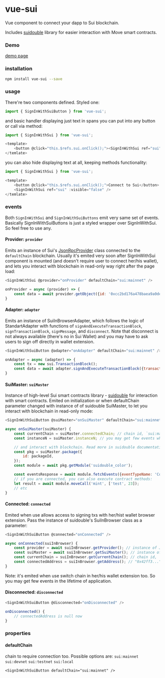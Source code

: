 # vue-sui

Vue component to connect your dapp to Sui blockchain.

Includes [suidouble](https://github.com/suidouble/suidouble) library for easier interaction with Move smart contracts.

### Demo

[demo page](https://suidouble.github.io/vue-sui/)

### installation

```bash
npm install vue-sui --save
```

### usage

There're two components defined. Styled one:

```javascript
import { SignInWithSuiButton } from 'vue-sui';
```

and basic handler displaying just text in spans you can put into any button or call via method:

```javascript
import { SignInWithSui } from 'vue-sui';

<template>
    <button @click="this.$refs.sui.onClick();"><SignInWithSui ref="sui" /></button>
</temlate>
```

you can also hide displaying text at all, keeping methods functionality:

```javascript
import { SignInWithSui } from 'vue-sui';

<template>
    <button @click="this.$refs.sui.onClick();">Connect to Sui</button>
    <SignInWithSui ref="sui" :visible="false" />
</temlate>
```

### events

Both `SignInWithSui` and `SignInWithSuiButtons` emit very same set of events. Basically SignInWithSuiButtons is just a styled wrapper over SignInWithSui. So feel free to use any.

#### Provider: `provider`

Emits an instance of Sui's [JsonRpcProvider](https://github.com/MystenLabs/sui/tree/main/sdk/typescript/) class connected to the `defaultChain` blockchain. Usually it's emited very soon after SignInWithSui component is mounted (and doesn't require user to connect her/his wallet), and lets you interact with blockchain in read-only way right after the page load:

```javascript
<SignInWithSui @provider="onProvider" defaultChain="sui:mainnet" />

onProvider = async (provider) => {
    const data = await provider.getObject({id: '0xcc2bd176a478baea9a0de7a24cd927661cc6e860d5bacecb9a138ef20dbab231'});
}
```

#### Adapter: `adapter`

Emits an instance of SuiInBrowserAdapter, which follows the logic of StandartAdapter with functions of `signAndExecuteTransactionBlock`, `signTransactionBlock`, `signMessage`, and `disconnect`. Note that disconnect is not always available (there's no in Sui Wallet) and you may have to ask users to sign off directly in wallet extension.

```javascript
<SignInWithSuiButton @adapter="onAdapter" defaultChain="sui:mainnet" />

onAdapter = async (adapter) => {
    const tx = new sui.TransactionBlock();
    const data = await adapter.signAndExecuteTransactionBlock({transactionBlock: tx});
}
```

#### SuiMaster: `suiMaster`

Instance of high-level Sui smart contracts library - [suidouble](https://github.com/suidouble/suidouble) for interaction with smart contracts. Emited on initialization or when defaultChain parameter changed with instance of of suidouble SuiMaster, to let you interact with blockchain in read-only mode:

```javascript
<SignInWithSuiButton @suiMaster="onSuiMaster" defaultChain="sui:mainnet" />

async onSuiMaster(suiMaster) {
    const currentChain = suiMaster.connectedChain; // chain id, `sui:mainnet`  `sui:testnet` etc
    const instanceN = suiMaster.instanceN; // you may get few events when state changed, so you may check if it's same instance you had before

    // and interact with blockchain. Read more in suidouble documentation
    const pkg = suiMaster.package({
        id: packageId,
    });
    const module = await pkg.getModule('suidouble_color');

    const eventsResponse = await module.fetchEvents({eventTypeName: 'ColorCreated', order: 'descending'});
    // if you are connected, you can also execute contract methods:
    let result = await module.moveCall('mint', ['test', 23]);
    // etc
}
```

#### Connected: `connected`

Emited when use allows access to signing txs with her/hist wallet browser extension. Pass the instance of suidouble's SuiInBrowser class as a parameter:

```javascript
<SignInWithSuiButton @connected="onConnected" />

async onConnected(suiInBrowser) {
    const provider = await suiInBrowser.getProvider(); // instance of JsonRpcProvider
    const suiMaster = await suiInBrowser.getSuiMaster(); // instance of suidouble SuiMaster instance
    const currentChain = suiInBrowser.getCurrentChain(); // chain id, `sui:mainnet`  `sui:testnet` etc
    const connectedAddress = suiInBrowser.getAddress(); // "0x42ff3..."
}
```

Note: it's emited when use switch chain in her/his wallet extension too. So you may get few events in the lifetime of application.

#### Disconnected: `disconnected`

```javascript
<SignInWithSuiButton @disconnected="onDisconnected" />

onDisconnected() {
    // connectedAddress is null now
}
```

### properties

#### defaultChain

chain to require connection too. Possible options are: `sui:mainnet` `sui:devnet` `sui:testnet` `sui:local`
```vue
<SignInWithSuiButton defaultChain="sui:mainnet" />
```



